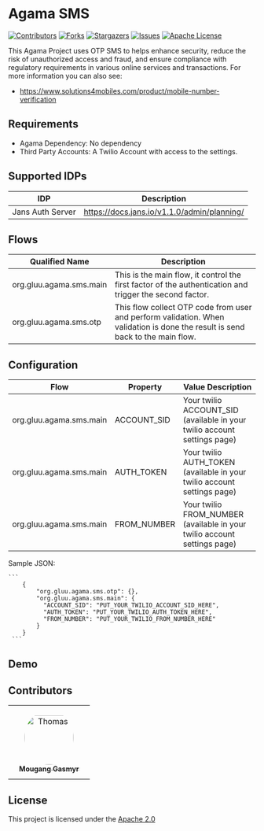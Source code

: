 # Agama SMS

<!-- These are statistics for this repository-->
[![Contributors][contributors-shield]][contributors-url]
[![Forks][forks-shield]][forks-url]
[![Stargazers][stars-shield]][stars-url]
[![Issues][issues-shield]][issues-url]
[![Apache License][license-shield]][license-url]

This Agama Project uses OTP SMS to helps enhance security, reduce the risk of unauthorized access and fraud, and ensure compliance with regulatory requirements in various online services and transactions.
For more information you can also see: 
  - https://www.solutions4mobiles.com/product/mobile-number-verification


## Requirements

- Agama Dependency: No dependency
- Third Party Accounts: A Twilio Account with access to the settings.


## Supported IDPs

| IDP           | Description   |
| ------------- | ------------- |
| Jans Auth Server  | https://docs.jans.io/v1.1.0/admin/planning/  |


## Flows

| Qualified Name| Description   |
| ------------- | ------------- |
| org.gluu.agama.sms.main  | This is the main flow, it control the first factor of the authentication and trigger the second factor.|
| org.gluu.agama.sms.otp  | This flow collect OTP code from user and perform validation. When validation is done the result is send back to the main flow.|


## Configuration

| Flow          | Property      | Value Description      |
| ------------- | ------------- |----------------------- | 
| org.gluu.agama.sms.main  | ACCOUNT_SID|Your twilio ACCOUNT_SID (available in your twilio account settings page)|
| org.gluu.agama.sms.main  | AUTH_TOKEN|Your twilio AUTH_TOKEN (available in your twilio account settings page)|
| org.gluu.agama.sms.main  | FROM_NUMBER|Your twilio FROM_NUMBER (available in your twilio account settings page)|

Sample JSON:

    ```
        {
            "org.gluu.agama.sms.otp": {},
            "org.gluu.agama.sms.main": {
              "ACCOUNT_SID": "PUT_YOUR_TWILIO_ACCOUNT_SID_HERE",
              "AUTH_TOKEN": "PUT_YOUR_TWILIO_AUTH_TOKEN_HERE",
              "FROM_NUMBER": "PUT_YOUR_TWILIO_FROM_NUMBER_HERE"
            }
        }
     ```

## Demo


## Contributors

<table>
 <tr>
  <td align="center" style="word-wrap: break-word; width: 150.0; height: 150.0">
    <a href=https://github.com/syntrydy>
        <img src="https://avatars.githubusercontent.com/u/7513418?v=4" width="100;"  style="border-radius:50%;align-items:center;justify-content:center;overflow:hidden;padding-top:10px" alt=Thomas Gasmyr>
        <br />
        <sub style="font-size:14px"><b>Mougang Gasmyr</b></sub>
    </a>
  </td>
 </tr>
</table>


## License

This project is licensed under the [Apache 2.0](https://github.com/GluuFederation/agama-sms/blob/main/LICENSE)

<!-- This are stats url reference for this repository -->

[contributors-shield]: https://img.shields.io/github/contributors/GluuFederation/agama-sms.svg?style=for-the-badge

[contributors-url]: https://github.com/GluuFederation/agama-sms/graphs/contributors

[forks-shield]: https://img.shields.io/github/forks/GluuFederation/agama-sms.svg?style=for-the-badge

[forks-url]: https://github.com/GluuFederation/agama-sms/network/members

[stars-shield]: https://img.shields.io/github/stars/GluuFederation/agama-sms?style=for-the-badge

[stars-url]: https://github.com/GluuFederation/agama-sms/stargazers

[issues-shield]: https://img.shields.io/github/issues/GluuFederation/agama-sms.svg?style=for-the-badge

[issues-url]: https://github.com/GluuFederation/agama-sms/issues

[license-shield]: https://img.shields.io/github/license/GluuFederation/agama-sms.svg?style=for-the-badge

[license-url]: https://github.com/GluuFederation/agama-sms/blob/main/LICENSE
